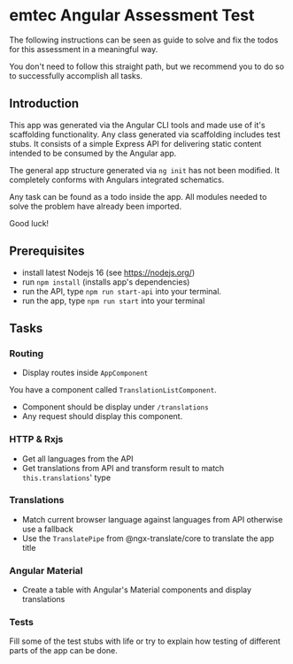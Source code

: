 # emtec Angular Assessment Test

The following instructions can be seen as guide to solve and fix the todos for this assessment in a meaningful way.

You don't need to follow this straight path, but we recommend you to do so to successfully accomplish all tasks.

## Introduction

This app was generated via the Angular CLI tools and made use of it's scaffolding functionality. Any class generated
via scaffolding includes test stubs. It consists of a simple Express API for delivering static content intended to be
consumed by the Angular app.

The general app structure generated via `ng init` has not been modified. It completely conforms with Angulars integrated schematics.

Any task can be found as a todo inside the app. All modules needed to solve the problem have already been imported.

Good luck!

## Prerequisites

- install latest Nodejs 16 (see https://nodejs.org/)
- run `npm install` (installs app's dependencies)
- run the API, type `npm run start-api` into your terminal.
- run the app, type `npm run start` into your terminal

## Tasks

### Routing

- Display routes inside `AppComponent`

You have a component called `TranslationListComponent`.

- Component should be display under `/translations`
- Any request should display this component.

### HTTP & Rxjs

- Get all languages from the API
- Get translations from API and transform result to match `this.translations`' type

### Translations

- Match current browser language against languages from API otherwise use a fallback
- Use the `TranslatePipe` from @ngx-translate/core to translate the app title

### Angular Material

- Create a table with Angular's Material components and display translations

### Tests

Fill some of the test stubs with life or try to explain how testing of different parts of the app can be done.
